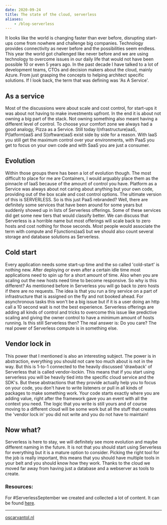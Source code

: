 ```yaml
---
date: 2020-09-24
title: The state of the cloud, serverless
aliases:
    - /blog-serverless
---
```


It looks like the world is changing faster than ever before, disrupting start-ups come from nowhere and challenge big companies. Technology provides connectivity as never before and the possibilities seem endless. This year the world got challenged like never before and we are using technology to overcome issues in our daily life that would not have been possible 10 or even 5 years ago. In the past decade I have talked to a lot of development teams, CTOs and decision makers about the cloud, mainly Azure. From just grasping the concepts to helping architect specific solutions. If I look back, the term that was defining was 'As A Service'. 

## As a service

Most of the discussions were about scale and cost control, for start-ups it was about not having to make investments upfront. In the end it is about not owning a big part of the stack. Not owning something also meant having a different level of control. To choose your comfort zone we always had a good analogy, Pizza as a Service. Still today I(nfrastructure)aaS, P(latform)aaS and S(oftware)aaS exist side by side for a reason. With IaaS you still get the maximum control over your environments, with PaaS you get to focus on your own code and with SaaS you are just a consumer.

## Evolution
 Within those groups there has been a lot of evolution though. The most difficult to place for me are Containers, I would arguably place them as the pinnacle of IaaS because of the amount of control you have. Platform as a Service was always about not caring about anything but your own code, providing out of the box scale and cost control options. The ultimate version of this is SERVERLESS. So is this just PaaS rebranded? Well, there are definitely some services that have been around for some years but suddenly showed up in lists of Serverless offerings. Some of these services did get some new tiers that would classify better. We can discuss that Serverless is a horrible name but most offerings will scale back to zero hosts and cost nothing for those seconds. Most people would associate the term with compute and F(unctions)aaS but we should also count several storage and database solutions as Serverless.

## Cold start

Every application needs some start-up time and the so called 'cold-start' is nothing new. After deploying or even after a certain idle time most applications need to spin up for a short amount of time. Also when you are scaling out the new hosts need time to become responsive. So why is this different? As mentioned before in Serverless you will go back to zero hosts if there are no requests. The idea is that you run a tiny service on a part of infrastructure that is assigned on the fly and not booked ahead. For asynchronous tasks this won't be a big issue but if it is a user doing an http call a 10 second wait is not the best experience. Serverless offerings are adding all kinds of control and tricks to overcome this issue like predictive scaling and giving the owner control to have a minimum amount of hosts running. Is this still Serverless then? The real answer is: Do you care? The real power of Serverless compute is in something else.

## Vendor lock in

This power that I mentioned is also an interesting subject. The power is in abstraction, everything you should not care too much about is not in the way. But this is 1-to-1 connected to the heavily discussed 'drawback' of Serverless that is called vendor-lockin. This means that if you start using serverless you will be heavily tied into the specific cloud service and the SDK's. But these abstractions that they provide actually help you to focus on your code, you don't have to write listeners or pull in all kinds of packages to make something work. Your code starts exactly where you are adding value, right after the framework gave you an event with all the context you need. The logic that you write is still yours and of course moving to a different cloud will be some work but all the stuff that creates the 'vendor lock in' you did not write and you do not have to maintain!

## Now what?

Serverless is here to stay, we will definitely see more evolution and maybe different naming in the future. It is not that you should start using Serverless for everything but it is a mature option to consider. Picking the right tool for the job is really important, this means that you should have multiple tools in your belt and you should know how they work. Thanks to the cloud we moved far away from having just a database and a webserver as tools to create.


### Resources:

For #ServerlessSeptember we created and collected a lot of content. It can be found [here](https://www.betabit.nl/nl/serverless-september).

---

[oscarvantol.nl](https://oscarvantol.nl) 